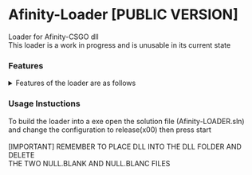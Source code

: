 # Afinity-Loader [PUBLIC VERSION]
Loader for Afinity-CSGO dll
<br>
This loader is a work in progress and is unusable in its current state

### Features
<details>
<summary>Features of the loader are as follows</summary>
<br>
TODO
</details>

### Usage Instuctions
To build the loader into a exe open the solution file (Afinity-LOADER.sln)
<br>
and change the configuration to release(x00) then press start
<br>
<br>
[IMPORTANT] REMEMBER TO PLACE DLL INTO THE DLL FOLDER AND DELETE
<br>
THE TWO NULL.BLANK AND NULL.BLANC FILES